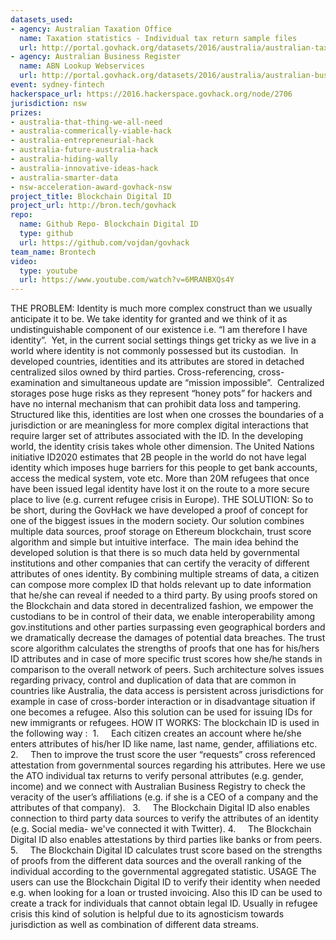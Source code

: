 ```yaml
---
datasets_used:
- agency: Australian Taxation Office
  name: Taxation statistics - Individual tax return sample files
  url: http://portal.govhack.org/datasets/2016/australia/australian-taxation-office/taxation-statistics-individual-sample-files.html
- agency: Australian Business Register
  name: ABN Lookup Webservices
  url: http://portal.govhack.org/datasets/2016/australia/australian-business-register/abn-lookup-webservices.html
event: sydney-fintech
hackerspace_url: https://2016.hackerspace.govhack.org/node/2706
jurisdiction: nsw
prizes:
- australia-that-thing-we-all-need
- australia-commerically-viable-hack
- australia-entrepreneurial-hack
- australia-future-australia-hack
- australia-hiding-wally
- australia-innovative-ideas-hack
- australia-smarter-data
- nsw-acceleration-award-govhack-nsw
project_title: Blockchain Digital ID
project_url: http://bron.tech/govhack
repo:
  name: Github Repo- Blockchain Digital ID
  type: github
  url: https://github.com/vojdan/govhack
team_name: Brontech
video:
  type: youtube
  url: https://www.youtube.com/watch?v=6MRANBXQs4Y
---
```


THE PROBLEM:
Identity is much more complex construct than we usually anticipate it to be. We take identity for granted and we think of it as undistinguishable component of our existence i.e. “I am therefore I have identity”.  Yet, in the current social settings things get tricky as we live in a world where identity is not commonly possessed but its custodian.  In developed countries, identities and its attributes are stored in detached centralized silos owned by third parties. Cross-referencing, cross-examination and simultaneous update are “mission impossible”.  Centralized storages pose huge risks as they represent “honey pots” for hackers and have no internal mechanism that can prohibit data loss and tampering. Structured like this, identities are lost when one crosses the boundaries of a jurisdiction or are meaningless for more complex digital interactions that require larger set of attributes associated with the ID. In the developing world, the identity crisis takes whole other dimension. The United Nations initiative ID2020 estimates that 2B people in the world do not have legal identity which imposes huge barriers for this people to get bank accounts, access the medical system, vote etc. More than 20M refugees that once have been issued legal identity have lost it on the route to a more secure place to live (e.g. current refugee crisis in Europe).
THE SOLUTION:
So to be short, during the GovHack we have developed a proof of concept for one of the biggest issues in the modern society. Our solution combines multiple data sources, proof storage on Ethereum blockchain, trust score algorithm and simple but intuitive interface.  The main idea behind the developed solution is that there is so much data held by governmental institutions and other companies that can certify the veracity of different attributes of ones identity. By combining multiple streams of data, a citizen can compose more complex ID that holds relevant up to date information that he/she can reveal if needed to a third party. By using proofs stored on the Blockchain and data stored in decentralized fashion, we empower the custodians to be in control of their data, we enable interoperability among gov.institutions and other parties surpassing even geographical borders and we dramatically decrease the damages of potential data breaches. The trust score algorithm calculates the strengths of proofs that one has for his/hers ID attributes and in case of more specific trust scores how she/he stands in comparison to the overall network of peers.
Such architecture solves issues regarding privacy, control and duplication of data that are common in countries like Australia, the data access is persistent across jurisdictions for example in case of cross-border interaction or in disadvantage situation if one becomes a refugee. Also this solution can be used for issuing IDs for new immigrants or refugees.
HOW IT WORKS:
The blockchain ID is used in the following way : 
1.     Each citizen creates an account where he/she enters attributes of his/her ID like name, last name, gender, affiliations etc.
2.     Then to improve the trust score the user “requests” cross referenced attestation from governmental sources regarding his attributes. Here we use the ATO individual tax returns to verify personal attributes (e.g. gender, income) and we connect with Australian Business Registry to check the veracity of the user’s affiliations (e.g. if she is a CEO of a company and the attributes of that company).  
3.     The Blockchain Digital ID also enables connection to third party data sources to verify the attributes of an identity (e.g. Social media- we've connected it with Twitter).
4.     The Blockchain Digital ID also enables attestations by third parties like banks or from peers.
5.     The Blockchain Digital ID calculates trust score based on the strengths of proofs from the different data sources and the overall ranking of the individual according to the governmental aggregated statistic.
USAGE
The users can use the Blockchain Digital ID to verify their identity when needed e.g. when looking for a loan or trusted invoicing. Also this ID can be used to create a track for individuals that cannot obtain legal ID. Usually in refugee crisis this kind of solution is helpful due to its agnosticism towards jurisdiction as well as combination of different data streams.